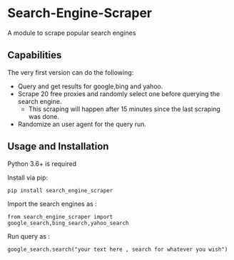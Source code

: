 # Search-Engine-Scraper
A module to scrape popular search engines

## Capabilities

The very first version can do the following:
* Query and get results for google,bing and yahoo.
* Scrape 20 free proxies and randomly select one before querying the search engine.
  * This scraping will happen after 15 minutes since the last scraping was done.
* Randomize an user agent for the query run.

## Usage and Installation
Python 3.6+ is required

Install via pip:

`pip install search_engine_scraper`

Import the search engines as :

`from search_engine_scraper import google_search,bing_search,yahoo_search`

Run query as :

`google_search.search("your text here , search for whatever you wish")`

